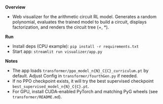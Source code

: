 **Overview**
- Web visualizer for the arithmetic circuit RL model. Generates a random polynomial, evaluates the trained model to build a circuit, displays factorization, and renders the circuit tree (+, *).

**Run**
- Install deps (CPU example): `pip install -r requirements.txt`
- Start app: `streamlit run visualizer/app.py`

**Notes**
- The app loads `transformer/ppo_model_n{N}_C{C}_curriculum.pt` by default. Adjust Config in `transformer/fourthGen.py` if needed.
- If no PPO checkpoint exists, it will try the best supervised checkpoint `best_supervised_model_n{N}_C{C}.pt`.
- For GPU, install CUDA-enabled PyTorch and matching PyG wheels (see `transformer/README.md`).

